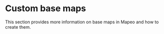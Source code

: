 # Custom base maps

This section provides more information on base maps in Mapeo and how to create them.

